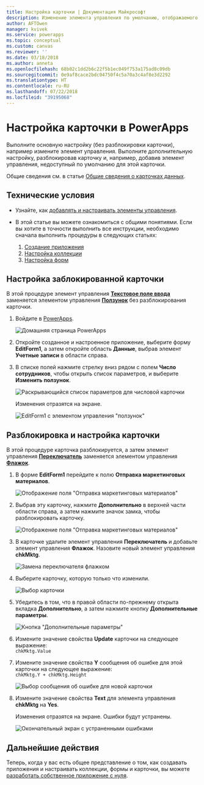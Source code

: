 ```yaml
---
title: Настройка карточки | Документация Майкрософт
description: Изменение элемента управления по умолчанию, отображаемого в карточке в форме сведений или редактирования в PowerApps
author: AFTOwen
manager: kvivek
ms.service: powerapps
ms.topic: conceptual
ms.custom: canvas
ms.reviewer: ''
ms.date: 03/18/2018
ms.author: anneta
ms.openlocfilehash: 68b02c1dd2b6c22f5b1ec049f753a175ad8c09db
ms.sourcegitcommit: 0e9af8cace2bdc04750f4c5a70a3c4af8e3d2292
ms.translationtype: HT
ms.contentlocale: ru-RU
ms.lasthandoff: 07/22/2018
ms.locfileid: "39195068"
---
```

# <a name="customize-a-card-in-powerapps"></a>Настройка карточки в PowerApps
Выполните основную настройку (без разблокировки карточки), например измените элемент управления. Выполните дополнительную настройку, разблокировав карточку и, например, добавив элемент управления, недоступный по умолчанию для этой карточки.

Общие сведения см. в статье [Общие сведения о карточках данных](working-with-cards.md).

## <a name="prerequisites"></a>Технические условия

* Узнайте, как [добавлять и настраивать элементы управления](add-configure-controls.md).
* В этой статье вы можете ознакомиться с общими понятиями. Если вы хотите в точности выполнить все инструкции, необходимо сначала выполнить процедуры в следующих статьях:

  1. [Создание приложения](data-platform-create-app.md)
  2. [Настройка коллекции](customize-layout-sharepoint.md)
  3. [Настройка форм](customize-forms-sharepoint.md)

## <a name="customize-a-locked-card"></a>Настройка заблокированной карточки
В этой процедуре элемент управления **[Текстовое поле ввода](controls/control-text-input.md)** заменяется элементом управления **[Ползунок](controls/control-slider.md)** без разблокирования карточки.

1. Войдите в [PowerApps](http://web.powerapps.com?utm_source=padocs&utm_medium=linkinadoc&utm_campaign=referralsfromdoc).

    ![Домашняя страница PowerApps](./media/customize-card/sign-in.png)

1. Откройте созданное и настроенное приложение, выберите форму **EditForm1**, а затем откройте область **Данные**, выбрав элемент **Учетные записи** в области справа.

1. В списке полей нажмите стрелку вниз рядом с полем **Число сотрудников**, чтобы открыть список параметров, и выберите **Изменить ползунок**.

    ![Раскрывающийся список параметров для числовой карточки](./media/customize-card/card-selector.png)

    Изменения отразятся на экране.

    ![EditForm1 с элементом управления "ползунок"](./media/customize-card/add-slider.png)

## <a name="unlock-and-customize-a-card"></a>Разблокировка и настройка карточки
В этой процедуре карточка разблокируется, а затем элемент управления **[Переключатель](controls/control-toggle.md)** заменяется элементом управления **[Флажок](controls/control-check-box.md)**.

1. В форме **EditForm1** перейдите к полю **Отправка маркетинговых материалов**.

    ![Отображение поля "Отправка маркетинговых материалов"](./media/customize-card/show-field.png)

2. Выбрав эту карточку, нажмите **Дополнительно** в верхней части области справа, а затем нажмите значок замка, чтобы разблокировать карточку.

    ![Отображение поля "Отправка маркетинговых материалов"](./media/customize-card/unlock-card.png)

1. В карточке удалите элемент управления **Переключатель** и добавьте элемент управления **Флажок**. Назовите новый элемент управления **chkMktg**.

    ![Замена переключателя флажком](./media/customize-card/add-checkbox.png)

1. Выберите карточку, которую только что изменили.

    ![Выбор карточки](./media/customize-card/select-card.png)

1. Убедитесь в том, что в правой области по-прежнему открыта вкладка **Дополнительно**, а затем нажмите кнопку **Дополнительные параметры**.

    ![Кнопка "Дополнительные параметры"](./media/customize-card/more-options.png)

1. Измените значение свойства **Update** карточки на следующее выражение:
<br>`chkMktg.Value`

1. Измените значение свойства **Y** сообщения об ошибке для этой карточки на следующее выражение:<br>
`chkMktg.Y + chkMktg.Height`

    ![Выбор сообщения об ошибке для новой карточки](./media/customize-card/select-error.png)

1. Измените значение свойства **Text** для элемента управления **chkMktg** на **Yes**.

    Изменения отразятся на экране. Ошибки будут устранены.

    ![Окончательный экран с устраненными ошибками](./media/customize-card/final-screen.png)

## <a name="next-steps"></a>Дальнейшие действия
Теперь, когда у вас есть общее представление о том, как создавать приложения и настраивать коллекции, формы и карточки, вы можете [разработать собственное приложение с нуля](data-platform-create-app-scratch.md).
